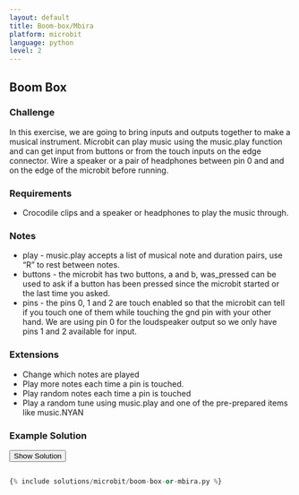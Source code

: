 ```yaml
---
layout: default
title: Boom-box/Mbira
platform: microbit
language: python
level: 2
---
```


## Boom Box

### Challenge
In this exercise, we are going to bring inputs and outputs together to make a musical instrument. Microbit
can play music using the music.play function and can get input from buttons or from the touch inputs on the
edge connector. Wire a speaker or a pair of headphones between pin 0 and and on the edge of the microbit
before running.

### Requirements

* Crocodile clips and a speaker or headphones to play the music through.


### Notes

* play - music.play accepts a list of musical note and duration pairs, use “R” to rest between notes.
* buttons - the microbit has two buttons, a and b, was_pressed can be used to ask if a button has been pressed since the microbit started or the last time you asked.
* pins - the pins 0, 1 and 2 are touch enabled so that the microbit can tell if you touch one of them while touching the gnd pin with your other hand. We are using pin 0 for the loudspeaker output so we only have pins 1 and 2 available for input.


### Extensions

* Change which notes are played
* Play more notes each time a pin is touched.
* Play random notes each time a pin is touched
* Play a random tune using music.play and one of the pre-prepared items like music.NYAN



### Example Solution

<button onclick="show_hide_solution()">Show Solution</button>

```python

{% include solutions/microbit/boom-box-or-mbira.py %}

```
